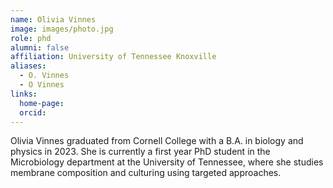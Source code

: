 ```yaml
---
name: Olivia Vinnes
image: images/photo.jpg
role: phd
alumni: false
affiliation: University of Tennessee Knoxville
aliases:
  - O. Vinnes
  - O Vinnes
links:
  home-page: 
  orcid: 
---
```


Olivia Vinnes graduated from Cornell College with a B.A. in biology and physics in 2023. 
She is currently a first year PhD student in the Microbiology department at the University of Tennessee, 
where she studies membrane composition and culturing using targeted approaches.  
